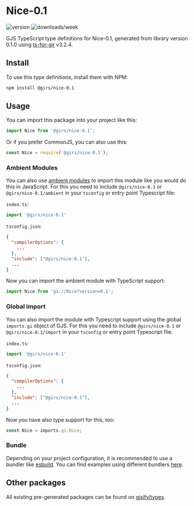 
# Nice-0.1

![version](https://img.shields.io/npm/v/@girs/nice-0.1)
![downloads/week](https://img.shields.io/npm/dw/@girs/nice-0.1)


GJS TypeScript type definitions for Nice-0.1, generated from library version 0.1.0 using [ts-for-gir](https://github.com/gjsify/ts-for-gir) v3.2.4.


## Install

To use this type definitions, install them with NPM:
```bash
npm install @girs/nice-0.1
```

## Usage

You can import this package into your project like this:
```ts
import Nice from '@girs/nice-0.1';
```

Or if you prefer CommonJS, you can also use this:
```ts
const Nice = require('@girs/nice-0.1');
```

### Ambient Modules

You can also use [ambient modules](https://github.com/gjsify/ts-for-gir/tree/main/packages/cli#ambient-modules) to import this module like you would do this in JavaScript.
For this you need to include `@girs/nice-0.1` or `@girs/nice-0.1/ambient` in your `tsconfig` or entry point Typescript file:

`index.ts`:
```ts
import '@girs/nice-0.1'
```

`tsconfig.json`:
```json
{
  "compilerOptions": {
    ...
  },
  "include": ["@girs/nice-0.1"],
  ...
}
```

Now you can import the ambient module with TypeScript support: 

```ts
import Nice from 'gi://Nice?version=0.1';
```

### Global import

You can also import the module with Typescript support using the global `imports.gi` object of GJS.
For this you need to include `@girs/nice-0.1` or `@girs/nice-0.1/import` in your `tsconfig` or entry point Typescript file:

`index.ts`:
```ts
import '@girs/nice-0.1'
```

`tsconfig.json`:
```json
{
  "compilerOptions": {
    ...
  },
  "include": ["@girs/nice-0.1"],
  ...
}
```

Now you have also type support for this, too:

```ts
const Nice = imports.gi.Nice;
```

### Bundle

Depending on your project configuration, it is recommended to use a bundler like [esbuild](https://esbuild.github.io/). You can find examples using different bundlers [here](https://github.com/gjsify/ts-for-gir/tree/main/examples).

## Other packages

All existing pre-generated packages can be found on [gjsify/types](https://github.com/gjsify/types).

